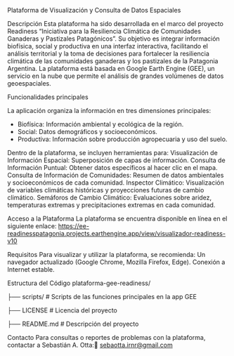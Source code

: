 Plataforma de Visualización y Consulta de Datos Espaciales

Descripción
Esta plataforma ha sido desarrollada en el marco del proyecto Readiness “Iniciativa para la Resiliencia Climática de Comunidades Ganaderas y Pastizales Patagónicos”. Su objetivo es integrar información biofísica, social y productiva en una interfaz interactiva, facilitando el análisis territorial y la toma de decisiones para fortalecer la resiliencia climática de las comunidades ganaderas y los pastizales de la Patagonia Argentina.
La plataforma está basada en Google Earth Engine (GEE), un servicio en la nube que permite el análisis de grandes volúmenes de datos geoespaciales.

Funcionalidades principales

La aplicación organiza la información en tres dimensiones principales:
- Biofísica: Información ambiental y ecológica de la región.
- Social: Datos demográficos y socioeconómicos.
- Productiva: Información sobre producción agropecuaria y uso del suelo.

Dentro de la plataforma, se incluyen herramientas para:
Visualización de Información Espacial: Superposición de capas de información.
Consulta de Información Puntual: Obtener datos específicos al hacer clic en el mapa.
Consulta de Información de Comunidades: Resumen de datos ambientales y socioeconómicos de cada comunidad.
Inspector Climático: Visualización de variables climáticas históricas y proyecciones futuras de cambio climático.
Semáforos de Cambio Climático: Evaluaciones sobre aridez, temperaturas extremas y precipitaciones extremas en cada comunidad.

Acceso a la Plataforma
La plataforma se encuentra disponible en línea en el siguiente enlace: https://ee-readinesspatagonia.projects.earthengine.app/view/visualizador-readiness-v10

Requisitos
Para visualizar y utilizar la plataforma, se recomienda:
Un navegador actualizado (Google Chrome, Mozilla Firefox, Edge).
Conexión a Internet estable.

Estructura del Código
plataforma-gee-readiness/

├── scripts/               # Scripts de las funciones principales en la app GEE

├── LICENSE                # Licencia del proyecto

├── README.md              # Descripción del proyecto

Contacto
Para consultas o reportes de problemas con la plataforma, contactar a Sebastián A. Otta:📧 sebaotta.irnr@gmail.com
